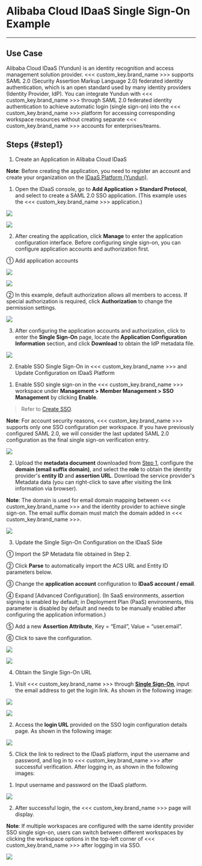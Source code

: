 # Alibaba Cloud IDaaS Single Sign-On Example
---

## Use Case

Alibaba Cloud IDaaS (Yundun) is an identity recognition and access management solution provider. <<< custom_key.brand_name >>> supports SAML 2.0 (Security Assertion Markup Language 2.0) federated identity authentication, which is an open standard used by many identity providers (Identity Provider, IdP). You can integrate Yundun with <<< custom_key.brand_name >>> through SAML 2.0 federated identity authentication to achieve automatic login (single sign-on) into the <<< custom_key.brand_name >>> platform for accessing corresponding workspace resources without creating separate <<< custom_key.brand_name >>> accounts for enterprises/teams.

## Steps {#step1}

1. Create an Application in Alibaba Cloud IDaaS

**Note**: Before creating the application, you need to register an account and create your organization on the [IDaaS Platform (Yundun)](https://yundun.console.aliyun.com/).

1) Open the IDaaS console, go to **Add Application > Standard Protocol**, and select to create a SAML 2.0 SSO application. (This example uses the <<< custom_key.brand_name >>> application.)

![](../img/06_aliyun_01.png)

![](../img/06_aliyun_02.png)

2) After creating the application, click **Manage** to enter the application configuration interface. Before configuring single sign-on, you can configure application accounts and authorization first.

① Add application accounts

![](../img/06_aliyun_03.png)

![](../img/06_aliyun_04.png)

② In this example, default authorization allows all members to access. If special authorization is required, click **Authorization** to change the permission settings.

![](../img/06_aliyun_05.png)

3) After configuring the application accounts and authorization, click to enter the **Single Sign-On** page, locate the **Application Configuration Information** section, and click **Download** to obtain the IdP metadata file.

![](../img/06_aliyun_06.png)

2. Enable SSO Single Sign-On in <<< custom_key.brand_name >>> and Update Configuration on IDaaS Platform

1) Enable SSO single sign-on in the <<< custom_key.brand_name >>> workspace under **Management > Member Management > SSO Management** by clicking **Enable**.

> Refer to [Create SSO](../../management/sso/index.md).

**Note**: For account security reasons, <<< custom_key.brand_name >>> supports only one SSO configuration per workspace. If you have previously configured SAML 2.0, we will consider the last updated SAML 2.0 configuration as the final single sign-on verification entry.

![](../img/1.sso_enable.png)

2) Upload the **metadata document** downloaded from [Step 1](#step1), configure the **domain (email suffix domain)**, and select the **role** to obtain the identity provider's **entity ID** and **assertion URL**. Download the service provider's Metadata data (you can right-click to save after visiting the link information via browser).

**Note**: The domain is used for email domain mapping between <<< custom_key.brand_name >>> and the identity provider to achieve single sign-on. The email suffix domain must match the domain added in <<< custom_key.brand_name >>>.

![](../img/1.sso_enable_2.png)

3. Update the Single Sign-On Configuration on the IDaaS Side

① Import the SP Metadata file obtained in Step 2.

② Click **Parse** to automatically import the ACS URL and Entity ID parameters below.

③ Change the **application account** configuration to **IDaaS account / email**.

④ Expand [Advanced Configuration]. (In SaaS environments, assertion signing is enabled by default; in Deployment Plan (PaaS) environments, this parameter is disabled by default and needs to be manually enabled after configuring the application information.)

⑤ Add a new **Assertion Attribute**, Key = “Email”, Value = “user.email”.

⑥ Click to save the configuration.

![](../img/06_aliyun_09.png)

![](../img/06_aliyun_10.png)

4. Obtain the Single Sign-On URL

1) Visit <<< custom_key.brand_name >>> through [**Single Sign-On**](https://auth.guance.com/login/sso), input the email address to get the login link. As shown in the following image:

![](../img/06_aliyun_11.png)

![](../img/06_aliyun_12.png)

2) Access the **login URL** provided on the SSO login configuration details page. As shown in the following image:

![](../img/06_aliyun_13.png)

5. Click the link to redirect to the IDaaS platform, input the username and password, and log in to <<< custom_key.brand_name >>> after successful verification. After logging in, as shown in the following images:

1) Input username and password on the IDaaS platform.

![](../img/06_aliyun_14.png)

2) After successful login, the <<< custom_key.brand_name >>> page will display.

**Note**: If multiple workspaces are configured with the same identity provider SSO single sign-on, users can switch between different workspaces by clicking the workspace options in the top-left corner of <<< custom_key.brand_name >>> after logging in via SSO.

![](../img/06_aliyun_15.png)